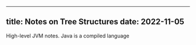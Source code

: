 ---
title: Notes on Tree Structures
date: 2022-11-05
----

High-level JVM notes. Java is a compiled language 